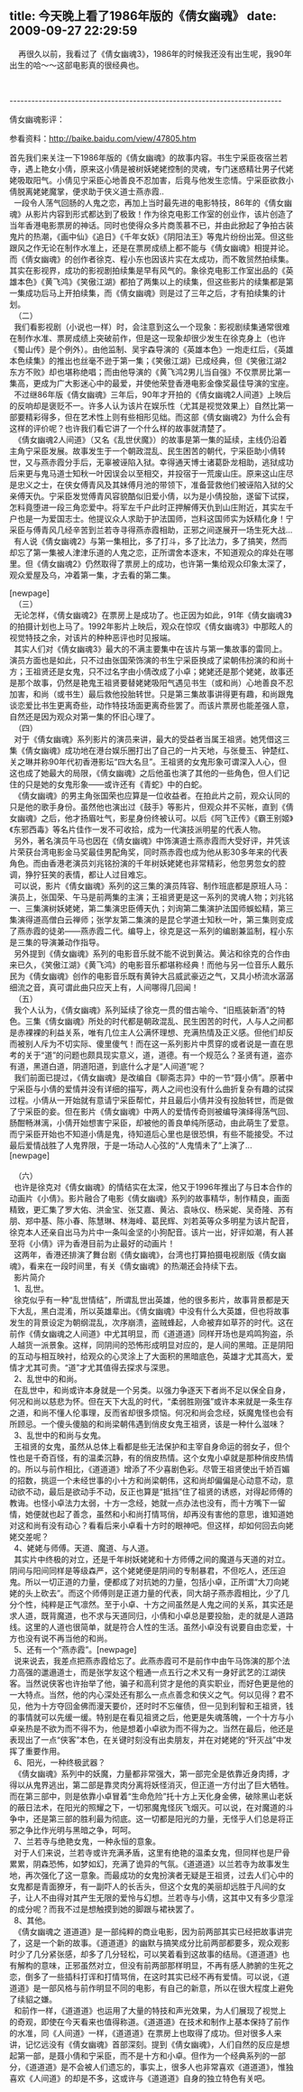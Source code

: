 title: 今天晚上看了1986年版的《倩女幽魂》
date: 2009-09-27 22:29:59
---

<p>
	&nbsp;&nbsp;&nbsp; 再很久以前，我看过了《倩女幽魂3》，1986年的时候我还没有出生呢，我90年出生的哈～～这部电影真的很经典也。</p>
<p>
	&nbsp;</p>
<p>
	---------------------------------------------------------------------------</p>
<p>
	倩女幽魂影评：</p>
<p>
	参看资料：<a href="http://baike.baidu.com/view/47805.htm">http://baike.baidu.com/view/47805.htm</a></p>
<p>
	首先我们来关注一下1986年版的《倩女幽魂》的故事内容。书生宁采臣夜宿兰若寺，遇上艳女小倩，原来这小倩是被树妖姥姥控制的灵魂，专门迷惑精壮男子代姥姥吸取阳气。小倩见宁采臣心地善良不忍加害，后竟与他发生恋情。宁采臣欲救小倩脱离姥姥魔掌，便求助于侠义道士燕赤霞.. <br />
	&nbsp; 一段令人荡气回肠的人鬼之恋，再加上当时最先进的电影特技，86年的《倩女幽魂》从影片内容到形式都达到了极致！作为徐克电影工作室的创业作，该片创造了当年香港电影票房的神话。同时也使得众多片商羡慕不已，并由此掀起了争拍古装鬼片的热潮，《画中仙》《追日》《千年女妖》《阴阳法王》等鬼片纷纷出笼。但这些跟风之作无论在制作水准上，还是在票房成绩上都不能与《倩女幽魂》相提并论。而《倩女幽魂》的创作者徐克、程小东也因该片实在太成功，而不敢贸然拍续集。其实在影视界，成功的影视剧拍续集是早有风气的。象徐克电影工作室出品的《英雄本色》《黄飞鸿》《笑傲江湖》都拍了两集以上的续集，但这些影片的续集都是第一集成功后马上开拍续集，而《倩女幽魂》则是过了三年之后，才有拍续集的计划。 <br />
	&nbsp; （二） <br />
	&nbsp; 我们看影视剧（小说也一样）时，会注意到这么一个现象：影视剧续集通常很难在制作水准、票房成绩上突破前作，但是这一现象却很少发生在徐克身上（也许《蜀山传》是个例外）。由他监制、吴宇森导演的《英雄本色》一炮走红后，《英雄本色续集》的推出也丝毫不逊于第一集；《笑傲江湖》已成经典，但《笑傲江湖2东方不败》却也堪称绝唱；而由他导演的《黄飞鸿2男儿当自强》不仅票房比第一集高，更成为广大影迷心中的最爱，并使他荣登香港电影金像奖最佳导演的宝座。 <br />
	&nbsp; 不过继86年版《倩女幽魂》三年后，90年才开拍的《倩女幽魂2人间道》上映后的反响却是褒贬不一。许多人认为该片在娱乐性（尤其是视觉效果上）自然比第一部要精彩得多，但在艺术性上则有些相形见绌。而这部《倩女幽魂2》为什么会有这样的评价呢？也许我们看它讲了一个什么样的故事就清楚了。 <br />
	&nbsp; 《倩女幽魂2人间道》（又名《乱世伏魔》）的故事是第一集的延续，主线仍沿着主角宁采臣发展。故事发生于一个朝政混乱、民生困苦的朝代，宁采臣助小倩转世，又与燕赤霞分手后，无辜被诬陷入狱。幸得通天博士诸葛卧龙相助，逃狱成功后来更与鬼马道士知秋一叶因误会以至相交，并投宿于一荒废山庄。原来这山庄尽是忠义之士，在侠女傅青风及其妹傅月池的带领下，准备营救他们被诬陷入狱的父亲傅天仇。宁采臣发觉傅青风容貌酷似旧爱小倩，以为是小倩投胎，遂留下试探，怎料竟堕进一段三角恋爱中。将军左千户此时正押解傅天仇到山庄附近，其实左千户也是一为爱国志士。他提议众人求助于护法国师，岂料这国师实为妖精化身！宁采臣与傅青风几经辛苦到兰若寺寻得燕赤霞相助，正邪之间遂展开一场生死大战... <br />
	&nbsp; 有人说《倩女幽魂2》与第一集相比，多了打斗，多了比法力，多了搞笑，然而却忘了第一集被人津津乐道的人鬼之恋，正所谓舍本逐末，不知道观众的痒处在哪里。但《倩女幽魂2》仍然取得了票房上的成功，也许第一集给观众印象太深了，观众爱屋及乌，冲着第一集，才去看的第二集。</p>
<p>
	[newpage]<br />
	&nbsp; （三） <br />
	&nbsp; 无论怎样，《倩女幽魂2》在票房上是成功了。也正因为如此，91年《倩女幽魂3》的拍摄计划也上马了。1992年影片上映后，观众在惊叹《倩女幽魂3》中那眩人的视觉特技之余，对该片的种种恶评也时见报端。 <br />
	&nbsp; 其实人们对《倩女幽魂3》最大的不满主要集中在该片与第一集故事的雷同上。演员方面也是如此，只不过由张国荣饰演的书生宁采臣换成了梁朝伟扮演的和尚十方；王祖贤还是女鬼，只不过名字由小倩改成了小卓；姥姥还是那个姥姥，故事还是那个故事，仍然是艳鬼王祖贤要替姥姥吸阳气遇见书生（或和尚）心地善良不忍加害，和尚（或书生）最后救他投胎转世。只是第三集故事讲得更有趣，和尚跟鬼谈恋爱比书生更离奇些，动作特技场面更离奇些罢了。而该片票房也能差强人意，自然还是因为观众对第一集的怀旧心理了。 <br />
	&nbsp; （四） <br />
	&nbsp; 对于《倩女幽魂》系列影片的演员来讲，最大的受益者当属王祖贤。她凭借这三集《倩女幽魂》成功地在港台娱乐圈打出了自己的一片天地，与张曼玉、钟楚红、关之琳并称90年代初香港影坛&ldquo;四大名旦&rdquo;。王祖贤的女鬼形象可谓深入人心，但这也成了她最大的局限，《倩女幽魂》之后他虽也演了其他的一些角色，但人们记住的只是她的女鬼形象&mdash;&mdash;或许还有《青蛇》中的白蛇。 <br />
	&nbsp; 《倩女幽魂》的男主角张国荣也应算是一位收益者。在拍此片之前，观众认同的只是他的歌手身份。虽然他也演出过《鼓手》等影片，但观众并不买帐，直到《倩女幽魂》之后，他才扬眉吐气，影星身份终被认可。以后《阿飞正传》《霸王别姬》《东邪西毒》等名片佳作一发不可收拾，成为一代演技派明星的代表人物。 <br />
	&nbsp; 另外，著名演员午马也因在《倩女幽魂》中饰演道士燕赤霞而大受好评，并凭该片荣获台湾电影金马奖最佳男配角奖，同时燕赤霞也成为他从影30多年来的代表角色。而由香港老演员刘兆铭扮演的千年树妖姥姥也非常精彩，他忽男忽女的腔调，狰狞狂笑的表情，都让人过目难忘。 <br />
	&nbsp; 可以说，影片《倩女幽魂》系列的这三集的演员阵容、制作班底都是原班人马：演员上，张国荣、午马是前两集的主演；王祖贤更是这一系列的灵魂人物；刘兆铭一、三集演树妖姥姥，第二集演忠臣傅天仇；刘询第二集演护法国师蜈蚣精，第三集演得道高僧白云禅师；张学友第二集演的是昆仑学道士知秋一叶，第三集则变成了燕赤霞的徒弟&mdash;&mdash;燕赤霞二代。编导上，徐克是这一系列的编剧兼监制，程小东是三集的导演兼动作指导。 <br />
	&nbsp; 另外提到《倩女幽魂》系列的电影音乐就不能不说到黄沾。黄沾和徐克的合作由来已久，《笑傲江湖》《黄飞鸿》的电影音乐都堪称经典！而他与另一位音乐人戴乐民为《倩女幽魂》创作的电影音乐既有黄钟大吕威武豪迈之气，又具小桥流水潺潺细流之音，真可谓此曲只应天上有，人间哪得几回闻！ <br />
	&nbsp; （五） <br />
	&nbsp; 我个人认为，《倩女幽魂》系列延续了徐克一贯的借古喻今、&ldquo;旧瓶装新酒&rdquo;的特色。三集《倩女幽魂》所处的时代都是朝政混乱、民生困苦的时代，人与人之间都是赤裸裸的利益关系，唯有几位主人公满怀理想、充满热情及正义感。但他们却反而被别人斥为不切实际、傻里傻气！而在这一系列影片中贯穿的或者说是一直在思考的关于&ldquo;道&rdquo;的问题也颇具现实意义，道，道德。有一个规范么？圣贤有道，盗亦有道，黑道白道，阴道阳道，到底什么才是&ldquo;人间道&rdquo;呢？ <br />
	&nbsp; 我们前面已提过，《倩女幽魂》是改编自《聊斋志异》中的一节&ldquo;聂小倩&rdquo;。原著中宁采臣与小倩的爱情并没有详细的描写，两人之间也没有什么曲折复杂有趣的试探过程。小倩从一开始就有意请宁采臣帮忙，并且最后小倩并没有投胎转世，而是做了宁采臣的妾。但在影片《倩女幽魂》中两人的爱情传奇则被编导演绎得荡气回、肠酣畅淋漓，小倩开始想害宁采臣，却被他的善良单纯所感动，由此萌生了爱意。而宁采臣开始也不知道小倩是鬼，待知道后心里也是很恐惧，有些不能接受。不过最后爱情战胜了人鬼界限，于是一场动人心弦的&ldquo;人鬼情未了&rdquo;上演了... [newpage]<br />
	<br />
	&nbsp; （六） <br />
	&nbsp; 也许是徐克对《倩女幽魂》的情结实在太深，他又于1996年推出了与日本合作的动画片《小倩》。影片融合了电影《倩女幽魂》系列的故事精华，制作精良，画面精致，更汇集了罗大佑、洪金宝、张艾嘉、黄沾、袁咏仪、杨采妮、吴奇隆、苏有朋、郑中基、陈小春、陈慧琳、林海峰、葛民辉、刘若英等众多明星为该片配音，徐克本人还亲自出马为片中一条叫金坚的小狗配音。该片一出，好评如潮，有人甚至将《小倩》评为香港目前为止最好的动画片！ <br />
	&nbsp; 这两年，香港还排演了舞台剧《倩女幽魂》，台湾也打算拍摄电视剧版《倩女幽魂》，看来在一段时间里，有关《倩女幽魂》的热潮还会持续下去。 <br />
	&nbsp; 影片简介<br />
	&nbsp; 1、乱世。<br />
	&nbsp; 徐克似乎有一种&ldquo;乱世情结&rdquo;，所谓乱世出英雄，他的很多影片，故事背景都是天下大乱，黑白混淆，所以英雄辈出。《倩女幽魂》中没有什么大英雄，但也将故事发生的背景设定为朝纲混乱，次序崩溃，盗贼蜂起，人命被弃如草芥的时代。这在前作《倩女幽魂之人间道》中尤其明显，而《道道道》同样开场也是鸡鸣狗盗，杀人越货一派景象。这样，同阴间的恐怖形成明显对应的，是人间的黑暗。正是阴阳的互动与相互映衬，给观众的心灵涂上了大面积的黑暗底色，英雄才尤其高大，爱情才尤其可贵。&ldquo;道&rdquo;才尤其值得去探求与深思。<br />
	&nbsp; 2、乱世中的和尚。<br />
	&nbsp; 在乱世中，和尚或许本身就是一个另类。以强力争逐天下者尚不足以保全自身，何况和尚以慈悲为怀。但在天下大乱的时代，&ldquo;柔弱胜刚强&rdquo;或许本来就是一条生存之道，和尚不懂人伦事理，反而省却很多烦恼。何况和尚会念经，妖魔鬼怪也会有所顾忌。一个傻头傻脑的和尚梁朝伟遇到俏皮女鬼王祖贤，该是一种什么滋味？<br />
	&nbsp; 3、乱世中的和尚与女鬼。<br />
	&nbsp; 王祖贤的女鬼，虽然从总体上看都是些无法保护和主宰自身命运的弱女子，但个性也是千奇百怪，有的温柔沉静，有的俏皮热情。这个女鬼小卓就是那种俏皮热情的。所以与前作相比，《道道道》增添了不少喜剧色彩。尽管王祖贤使出千娇百媚的招数，挑逗一个未经世事的小十方和尚梁朝伟，这和尚却偏偏是心动意不动，意动欲不动，最后是欲动手不动，反正也算是&ldquo;抵挡&rdquo;住了祖贤的诱惑，对得起师傅的教诲。也怪小卓法力太弱，十方一念经，她就一点办法也没有，而十方嘴下一留情，她便就也起了善念，虽然和小和尚打情骂俏，却再没有害他的意思，谁知道她对这和尚有没有动心？看看后来小卓看十方时的眼神吧。但这样，却如何回去向姥姥交差呢？<br />
	&nbsp; 4、姥姥与师傅。天道、魔道、与人道。<br />
	&nbsp; 其实片中终极的对立，还是千年树妖姥姥和十方师傅之间的魔道与天道的对立。阴间与阳间同样是等级森严，这个姥姥便是阴间的专制暴君，不但吃人，还压迫鬼。所以一切正道的力量，便都成了对抗她的力量，包括小卓，正所谓&ldquo;大刀向姥姥的头上砍去&rdquo;。而这个师傅则是正道力量的代表，同大胡子燕赤霞相比，少了几分个性，纯粹是正气凛然。至于小卓、十方之间虽然是人鬼之间的关系，其实还是求人道，既背魔道，也不求与天道同归，小倩和小卓总是要投胎，走的就是人道路线。这里的人道也很简单，就是符合人性的生活。虽然小卓没有说要自由恋爱，十方也没有说不再当他的和尚。<br />
	&nbsp; 5、还有一个&ldquo;燕赤霞&rdquo;。[newpage]<br />
	&nbsp; 说来说去，我差点把燕赤霞给忘了。此燕赤霞可不是前作中由午马饰演的那个法力高强的邋遢道士，而是张学友这个粗通一点五行之术又有一身好武艺的江湖侠客。当然说侠客也许抬举了他，骗子和高利贷才是他的真实职业，而好色更是他的一大特点。当然，他的内心深处还有那么一点点善念和侠义之气。何以见得？君不见，他为十方夺回金佛而漫天要价，还时时不忘催债，但一见到利智和王祖贤，钱的事情就可以先缓一缓。特别是在看见祖贤之后，他更是失魂落魄，一个十方与小卓亲热是不欲为而不得不为，他是想着小卓欲为而不得为之。当然在最后，他还是表现出了一点&ldquo;侠客&rdquo;本色，在关键时刻没有出卖朋友，并在对姥姥的&ldquo;歼灭战&rdquo;中发挥了重要作用。<br />
	&nbsp; 6、阳光，一种终极武器？<br />
	&nbsp; 《倩女幽魂》系列中的妖魔，力量都非常强大，第一部完全是依靠近身肉搏，才得以从鬼界逃出，第二部是靠灵肉分离将妖怪消灭，但正道一方付出了巨大牺牲。而在第三部中，则是依靠小卓冒着&ldquo;生命危险&rdquo;托十方上天化身金佛，破除黑山老妖的蔽日法术，在阳光的照耀之下，一切邪魔鬼怪灰飞烟灭。可以说，在对魔道的斗争中，还是第三部的胜利最为彻底。这一切都是阳光的力量，无怪乎人们总是将正邪之争比作光明与黑暗之争，呵呵。<br />
	&nbsp; 7、兰若寺与绝艳女鬼，一种永恒的意象。<br />
	&nbsp; 对于人们来说，兰若寺或许充满矛盾，这里有绝艳的温柔女鬼，但同样也是尸骨累累，阴森恐怖，如梦如幻，充满了诡异的气氛。《道道道》以兰若寺为故事发生地，再次强化了这一意象。而最成功的女鬼扮演者无疑是王祖贤，过去人们心中的女鬼都是青面獠牙，有一副吓人的长舌头，但这个女鬼的美丽却远胜于凡间的女子，让人不由得对其产生无限的爱怜与幻想。兰若寺与小倩，这其中又有多少意淫的成分呢？而我不过是想触摸到她的脚跟与裙袂罢了。<br />
	&nbsp; 8、其他。<br />
	&nbsp; 《倩女幽魂之 道道道》是一部纯粹的商业电影，因为前两部其实已经把故事讲完了，这是一个新的故事。《道道道》的幽默与搞笑成分比前两部都要多，观众观影时少了几分紧张感，却多了几分轻松，可以笑着看到这故事的结局。《道道道》也有解构的意味，正邪虽然对立，但没有前两部那样明显，不再有感人肺腑的生死之恋，倒多了一些插科打诨和打情骂俏，在这时其实已经不再有爱情。可以说，《道道道》是一部风格与前作明显不同的电影，有自己的新意，所以在很大程度上避免了续貂之嫌。<br />
	&nbsp; 和前作一样，《道道道》也运用了大量的特技和声光效果，为人们展现了视觉上的奇观，即使在今天看来也值得称道。《道道道》在技术和制作上基本保持了前作的水准，同《人间道》一样，《道道道》在票房上也取得了成功。但对很多人来讲，记忆远没有《倩女幽魂》首部深刻。提到《倩女幽魂》，人们自然的反应是想起第一部，是聂小倩和宁采臣，而不是十方和小卓。但作为一个经典系列的一部分，《道道道》是不会被人们遗忘的，事实上，很多人也非常喜欢《道道道》，惟独喜欢《人间道》的却是不多，这或许与《道道道》自身的独立特色有关吧。</p>
